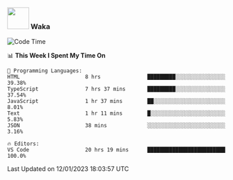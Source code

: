 ### <img src="https://media.giphy.com/media/VgCDAzcKvsR6OM0uWg/giphy.gif" width="50"> Waka

  <!--START_SECTION:waka-->
![Code Time](http://img.shields.io/badge/Code%20Time-1%2C173%20hrs%2033%20mins-blue)

📊 **This Week I Spent My Time On** 

```text
💬 Programming Languages: 
HTML                     8 hrs               █████████░░░░░░░░░░░░░░░░   39.38% 
TypeScript               7 hrs 37 mins       █████████░░░░░░░░░░░░░░░░   37.54% 
JavaScript               1 hr 37 mins        ██░░░░░░░░░░░░░░░░░░░░░░░   8.01% 
Text                     1 hr 11 mins        █░░░░░░░░░░░░░░░░░░░░░░░░   5.83% 
JSON                     38 mins             ░░░░░░░░░░░░░░░░░░░░░░░░░   3.16%

🔥 Editors: 
VS Code                  20 hrs 19 mins      █████████████████████████   100.0%

```


 Last Updated on 12/01/2023 18:03:57 UTC
<!--END_SECTION:waka-->
